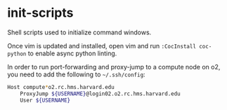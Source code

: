 # init-scripts
Shell scripts used to initialize command windows.

Once vim is updated and installed, open vim and run `:CocInstall coc-python` to enable async python linting.

In order to run port-forwarding and proxy-jump to a compute node on o2, you need to add the following to `~/.ssh/config`:

```bash
Host compute*o2.rc.hms.harvard.edu
	ProxyJump ${USERNAME}@login02.o2.rc.hms.harvard.edu
	User ${USERNAME}
```


